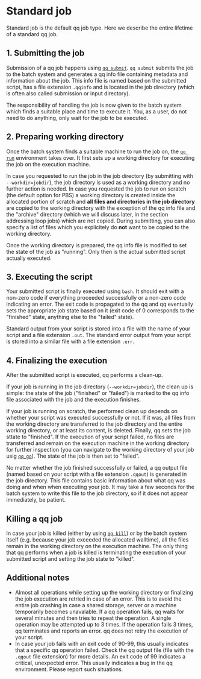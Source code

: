 # Standard job

Standard job is the default qq job type. Here we describe the entire lifetime of a standard qq job.

## 1. Submitting the job

Submission of a qq job happens using [`qq submit`](qq_submit.md). `qq submit` submits the job to the batch system and generates a qq info file containing metadata and information about the job. This info file is named based on the submitted script, has a file extension `.qqinfo` and is located in the job directory (which is often also called submission or input directory).

The responsibility of handling the job is now given to the batch system which finds a suitable place and time to execute it. You, as a user, do not need to do anything, only wait for the job to be executed.

## 2. Preparing working directory

Once the batch system finds a suitable machine to run the job on, the [`qq run`](qq_run.md) environment takes over. It first sets up a working directory for executing the job on the execution machine. 

In case you requested to run the job in the job directory (by submitting with `--workdir=jobdir`), the job directory is used as a working directory and no further action is needed. In case you requested the job to run on scratch (the default option for PBS) a working directory is created inside the allocated portion of scratch and **all files and directories in the job directory** are copied to the working directory with the exception of the qq info file and the "archive" directory (which we will discuss later, in the section addressing loop jobs) which are not copied. During submitting, you can also specify a list of files which you explicitely do **not** want to be copied to the working directory.

Once the working directory is prepared, the qq info file is modified to set the state of the job as "running". Only then is the actual submitted script actually executed.

## 3. Executing the script

Your submitted script is finally executed using `bash`. It should exit with a non-zero code if everything proceeded successfully or a non-zero code indicating an error. The exit code is propagated to the qq and qq eventually sets the appropriate job state based on it (exit code of 0 corresponds to the "finished" state, anything else to the "failed" state).

Standard output from your script is stored into a file with the name of your script and a file extension `.out`. The standard error output from your script is stored into a similar file with a file extension `.err`.

## 4. Finalizing the execution

After the submitted script is executed, qq performs a clean-up. 

If your job is running in the job directory (`--workdir=jobdir`), the clean up is simple: the state of the job ("finished" or "failed") is marked to the qq info file associated with the job and the execution finishes.

If your job is running on scratch, the performed clean up depends on whether your script was executed successfully or not. If it was, all files from the working directory are transferred to the job directory and the entire working directory, or at least its content, is deleted. Finally, qq sets the job sttate to "finished". If the execution of your script failed, no files are transferred and remain on the execution machine in the working directory for further inspection (you can navigate to the working directory of your job usig [`qq go`](qq_go.md)). The state of the job is then set to "failed".

No matter whether the job finished successfully or failed, a qq output file (named based on your script with a file extension `.qqout`) is generated in the job directory. This file contains basic information about what qq was doing and when when executing your job. It may take a few seconds for the batch system to write this file to the job directory, so if it does not appear immediately, be patient.

## Killing a qq job

In case your job is killed (either by using [`qq kill`](qq_kill.md)) or by the batch system itself (e.g. because your job exceeded the allocated walltime), all the files remain in the working directory on the execution machine. The only thing that qq performs when a job is killed is terminating the execution of your submitted script and setting the job state to "killed".

## Additional notes
- Almost all operations while setting up the working directory or finalizing the job execution are retried in case of an error. This is to avoid the entire job crashing in case a shared storage, server or a machine temporarily becomes unavalable. If a qq operation fails, qq waits for several minutes and then tries to repeat the operation. A single operation may be attempted up to 3 times. If the operation fails 3 times, qq terminates and reports an error. qq does not retry the execution of your script.
- In case your job fails with an exit code of 90-99, this usually indicates that a specific qq operation failed. Check the qq output file (file with the `.qqout` file extension) for more details. An exit code of 99 indicates a critical, unexpected error. This usually indicates a bug in the qq environment. Please report such situations.